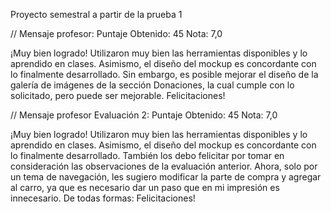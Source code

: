 Proyecto semestral a partir de la prueba 1

// Mensaje profesor:
Puntaje Obtenido: 45
Nota: 7,0

¡Muy bien logrado!
Utilizaron muy bien las herramientas disponibles y lo aprendido en clases. Asimismo, el diseño del mockup es concordante con lo finalmente desarrollado. Sin embargo, es posible mejorar el diseño de la galería de imágenes de la sección Donaciones, la cual cumple con lo solicitado, pero puede ser mejorable. 
Felicitaciones!

// Mensaje profesor Evaluación 2:
Puntaje Obtenido: 45
Nota: 7,0

¡Muy bien logrado! Utilizaron muy bien las herramientas disponibles y lo aprendido en clases. Asimismo, el diseño del mockup es concordante con lo finalmente desarrollado. También los debo felicitar por tomar en consideración las observaciones de la evaluación anterior. Ahora, solo por un tema de navegación, les sugiero modificar la parte de compra y agregar al carro, ya que es necesario dar un paso que en mi impresión es innecesario. De todas formas: Felicitaciones!
